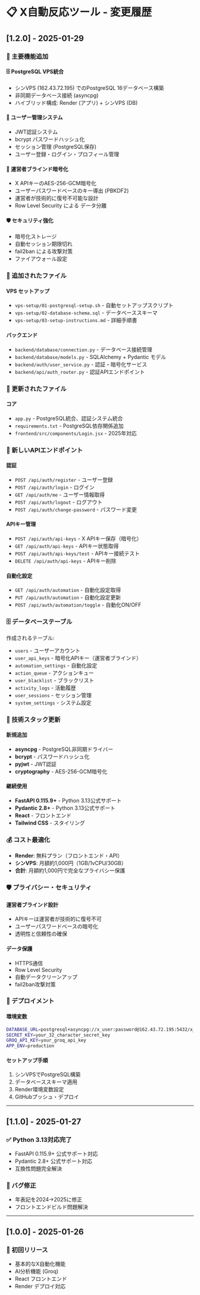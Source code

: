 # 📋 X自動反応ツール - 変更履歴

## [1.2.0] - 2025-01-29

### 🎉 主要機能追加

#### 🗄️ PostgreSQL VPS統合
- シンVPS (162.43.72.195) でのPostgreSQL 16データベース構築
- 非同期データベース接続 (asyncpg)
- ハイブリッド構成: Render (アプリ) + シンVPS (DB)

#### 👤 ユーザー管理システム
- JWT認証システム
- bcrypt パスワードハッシュ化
- セッション管理 (PostgreSQL保存)
- ユーザー登録・ログイン・プロフィール管理

#### 🔐 運営者ブラインド暗号化
- X APIキーのAES-256-GCM暗号化
- ユーザーパスワードベースのキー導出 (PBKDF2)
- 運営者が技術的に復号不可能な設計
- Row Level Security による データ分離

#### 🛡️ セキュリティ強化
- 暗号化ストレージ
- 自動セッション期限切れ
- fail2ban による攻撃対策
- ファイアウォール設定

### 📁 追加されたファイル

#### VPS セットアップ
- `vps-setup/01-postgresql-setup.sh` - 自動セットアップスクリプト
- `vps-setup/02-database-schema.sql` - データベーススキーマ
- `vps-setup/03-setup-instructions.md` - 詳細手順書

#### バックエンド
- `backend/database/connection.py` - データベース接続管理
- `backend/database/models.py` - SQLAlchemy + Pydantic モデル
- `backend/auth/user_service.py` - 認証・暗号化サービス
- `backend/api/auth_router.py` - 認証APIエンドポイント

### 🔄 更新されたファイル

#### コア
- `app.py` - PostgreSQL統合、認証システム統合
- `requirements.txt` - PostgreSQL依存関係追加
- `frontend/src/components/Login.jsx` - 2025年対応

### 🚀 新しいAPIエンドポイント

#### 認証
- `POST /api/auth/register` - ユーザー登録
- `POST /api/auth/login` - ログイン
- `GET /api/auth/me` - ユーザー情報取得
- `POST /api/auth/logout` - ログアウト
- `POST /api/auth/change-password` - パスワード変更

#### APIキー管理
- `POST /api/auth/api-keys` - X APIキー保存（暗号化）
- `GET /api/auth/api-keys` - APIキー状態取得
- `POST /api/auth/api-keys/test` - APIキー接続テスト
- `DELETE /api/auth/api-keys` - APIキー削除

#### 自動化設定
- `GET /api/auth/automation` - 自動化設定取得
- `PUT /api/auth/automation` - 自動化設定更新
- `POST /api/auth/automation/toggle` - 自動化ON/OFF

### 🗄️ データベーステーブル

作成されるテーブル:
- `users` - ユーザーアカウント
- `user_api_keys` - 暗号化APIキー（運営者ブラインド）
- `automation_settings` - 自動化設定
- `action_queue` - アクションキュー
- `user_blacklist` - ブラックリスト
- `activity_logs` - 活動履歴
- `user_sessions` - セッション管理
- `system_settings` - システム設定

### 🔧 技術スタック更新

#### 新規追加
- **asyncpg** - PostgreSQL非同期ドライバー
- **bcrypt** - パスワードハッシュ化
- **pyjwt** - JWT認証
- **cryptography** - AES-256-GCM暗号化

#### 継続使用
- **FastAPI 0.115.9+** - Python 3.13公式サポート
- **Pydantic 2.8+** - Python 3.13公式サポート
- **React** - フロントエンド
- **Tailwind CSS** - スタイリング

### 💰 コスト最適化

- **Render**: 無料プラン（フロントエンド・API）
- **シンVPS**: 月額約1,000円（1GB/1vCPU/30GB）
- **合計**: 月額約1,000円で完全なプライバシー保護

### 🛡️ プライバシー・セキュリティ

#### 運営者ブラインド設計
- APIキーは運営者が技術的に復号不可
- ユーザーパスワードベースの暗号化
- 透明性と信頼性の確保

#### データ保護
- HTTPS通信
- Row Level Security
- 自動データクリーンアップ
- fail2ban攻撃対策

### 🚦 デプロイメント

#### 環境変数
```bash
DATABASE_URL=postgresql+asyncpg://x_user:password@162.43.72.195:5432/x_automation
SECRET_KEY=your_32_character_secret_key
GROQ_API_KEY=your_groq_api_key
APP_ENV=production
```

#### セットアップ手順
1. シンVPSでPostgreSQL構築
2. データベーススキーマ適用
3. Render環境変数設定
4. GitHubプッシュ・デプロイ

---

## [1.1.0] - 2025-01-27

### ✅ Python 3.13対応完了
- FastAPI 0.115.9+ 公式サポート対応
- Pydantic 2.8+ 公式サポート対応
- 互換性問題完全解決

### 🔧 バグ修正
- 年表記を2024→2025に修正
- フロントエンドビルド問題解決

---

## [1.0.0] - 2025-01-26

### 🎉 初回リリース
- 基本的なX自動化機能
- AI分析機能 (Groq)
- React フロントエンド
- Render デプロイ対応